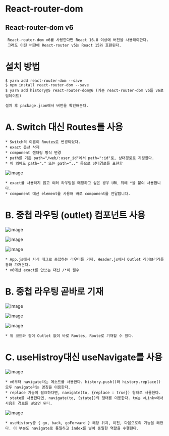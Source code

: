 # React-router-dom
  ## React-router-dom v6
    
     React-router-dom v6를 사용한다면 React 16.8 이상에 버전을 사용해야한다.
     그래도 이전 버전에 React-router v5는 React 15와 호환된다.
    
    
  # 설치 방법
    $ yarn add react-router-dom --save
    $ npm install react-router-dom --save
    $ yarn add history@5 react-router-dom@6 (기존 react-router-dom v5를 v6로 업데이트)
    
    설치 후 package.json에서 버전을 확인해본다.
    
  # A. Switch 대신 Routes를 사용
    * Switch의 이름이 Routes로 변경되었다.
    * exact 옵션 삭제
    * component 렌더링 방식 변경
    * path를 기존 path="/web/:user_id"에서 path=":id"로, 상대경로로 지정한다.
    * 이 외에도 path="." 또는 path=".." 등으로 상대경로를 표현함
    
 ![image](https://user-images.githubusercontent.com/94499416/162664713-9425e041-6868-4469-b19a-a5e2a99cf807.png)
 
    * exact를 사용하지 않고 여러 라우팅을 매칭하고 싶은 경우 URL 뒤에 *을 붙여 사용합니다.
    * component 대신 element를 사용해 바로 component를 전달합니다.
    
  # B. 중첩 라우팅 (outlet) 컴포넌트 사용
  
  ![image](https://user-images.githubusercontent.com/94499416/162665927-63c65da6-a41c-4b34-aa8a-2ff0e2c0c901.png)
  
  ![image](https://user-images.githubusercontent.com/94499416/162665994-e41f8b91-57bd-43f9-9a32-e8cf69cd785e.png)
  
  ![image](https://user-images.githubusercontent.com/94499416/162666032-2b844952-3c4c-4d60-9950-7b4093903019.png)
  
    * App.js에서 자식 태그로 중첩하는 라우터를 기재, Header.js에서 Outlet 라이브러리를 통해 가져온다.
    * v6에선 exact를 안쓰는 대신 /*이 필수
    
  # B. 중첩 라우팅 곧바로 기재

  ![image](https://user-images.githubusercontent.com/94499416/162666500-7994fb79-90bb-4691-b509-4140368d9f64.png)
  
  ![image](https://user-images.githubusercontent.com/94499416/162666525-37c6298f-d682-45fd-8991-25fa63e3886d.png)
  
  ![image](https://user-images.githubusercontent.com/94499416/162666032-2b844952-3c4c-4d60-9950-7b4093903019.png)
  
    * 위 코드와 같이 Outlet 없이 바로 Routes, Route로 기재할 수 있다.
    
  # C. useHistroy대신 useNavigate를 사용

  ![image](https://user-images.githubusercontent.com/94499416/162697179-70dd2cf2-ecf6-490e-924d-556922eed6bc.png)
  
    * v6부터 navigate라는 메소드를 사용한다. history.push()와 history.replace() 모두 navigate라는 명칭을 이용한다.
    * replace 기능이 필요하다면, navigate(to, {replace : true}) 형태로 사용한다.
    * state를 사용한다면, navigate(to, {state])의 형태를 이용한다. to는 <Link>에서 사용한 경로를 넣으면 된다.
    
  ![image](https://user-images.githubusercontent.com/94499416/162698216-aa63ee78-ef10-4111-a617-d533cc739754.png)
  
    * useHistory중 { go, back, goForward } 해당 위치, 이전, 다음으로의 기능을 해왔다. 이 부분도 navigate로 통일하고 index를 넣어 동일한 역할을 수행한다.
